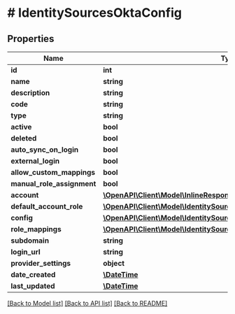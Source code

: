 # # IdentitySourcesOktaConfig

## Properties

Name | Type | Description | Notes
------------ | ------------- | ------------- | -------------
**id** | **int** |  | [optional]
**name** | **string** |  | [optional]
**description** | **string** |  | [optional]
**code** | **string** |  | [optional]
**type** | **string** |  | [optional]
**active** | **bool** |  | [optional]
**deleted** | **bool** |  | [optional]
**auto_sync_on_login** | **bool** |  | [optional]
**external_login** | **bool** |  | [optional]
**allow_custom_mappings** | **bool** |  | [optional]
**manual_role_assignment** | **bool** |  | [optional]
**account** | [**\OpenAPI\Client\Model\InlineResponse20040AppDeployInstance**](InlineResponse20040AppDeployInstance.md) |  | [optional]
**default_account_role** | [**\OpenAPI\Client\Model\IdentitySourcesLDAPConfigDefaultAccountRole**](IdentitySourcesLDAPConfigDefaultAccountRole.md) |  | [optional]
**config** | [**\OpenAPI\Client\Model\IdentitySourcesOktaConfigConfig**](IdentitySourcesOktaConfigConfig.md) |  | [optional]
**role_mappings** | [**\OpenAPI\Client\Model\IdentitySourcesJumpCloudConfigRoleMappings[]**](IdentitySourcesJumpCloudConfigRoleMappings.md) |  | [optional]
**subdomain** | **string** |  | [optional]
**login_url** | **string** |  | [optional]
**provider_settings** | **object** |  | [optional]
**date_created** | [**\DateTime**](\DateTime.md) |  | [optional]
**last_updated** | [**\DateTime**](\DateTime.md) |  | [optional]

[[Back to Model list]](../../README.md#models) [[Back to API list]](../../README.md#endpoints) [[Back to README]](../../README.md)
